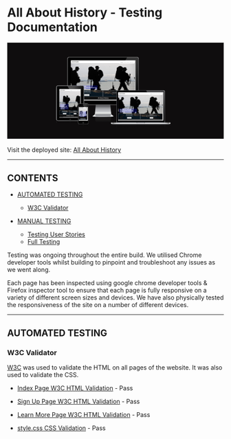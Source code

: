 # All About History - Testing Documentation

![All About History site shown on multiple screen sizes](assets/images/amiresponsive.png)

Visit the deployed site: [All About History](https://david011e.github.io/history_project/)

- - -

## CONTENTS

* [AUTOMATED TESTING](#AUTOMATED-TESTING)
  * [W3C Validator](#W3C-Validator)

* [MANUAL TESTING](#MANUAL-TESTING)
  * [Testing User Stories](#Testing-User-Stories)
  * [Full Testing](#Full-Testing)

Testing was ongoing throughout the entire build. We utilised Chrome developer tools whilst building to pinpoint and troubleshoot any issues as we went along.

Each page has been inspected using google chrome developer tools & Firefox inspector tool to ensure that each page is fully responsive on a variety of different screen sizes and devices. We have also physically tested the responsiveness of the site on a number of different devices.

---


## AUTOMATED TESTING


### W3C Validator

[W3C](https://validator.w3.org/) was used to validate the HTML on all pages of the website. It was also used to validate the CSS.

* [Index Page W3C HTML Validation](https://validator.w3.org/nu/#textarea) - Pass

* [Sign Up Page W3C HTML Validation](https://validator.w3.org/nu/#textarea) - Pass 

* [Learn More Page W3C HTML Validation](https://validator.w3.org/nu/#textarea) - Pass 

* [style.css CSS Validation](https://jigsaw.w3.org/css-validator/validator) - Pass